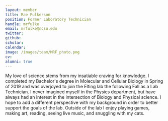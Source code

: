 ```yaml
---
layout: member
title: Rae Fulkerson
position: Former Laboratory Technician
handle: mrfulke
email: mrfulke@ncsu.edu
twitter:
github:
scholar:
calendar:
image: /images/team/MRF_photo.png
cv:
alumni: true
---
```


My love of science stems from my insatiable craving for knowledge. I completed my Bachelor's degree in Molecular and Cellular Biology in Spring of 2019 and was overjoyed to join the Elting lab the following Fall as a Lab Technician. I never imagined myself in the Physics department, but have always had an interest in the intersection of Biology and Physical science. I hope to add a different perspective with my background in order to better support the goals of the lab. Outside of the lab I enjoy playing games, making art, reading, seeing live music, and snuggling with my cats.
